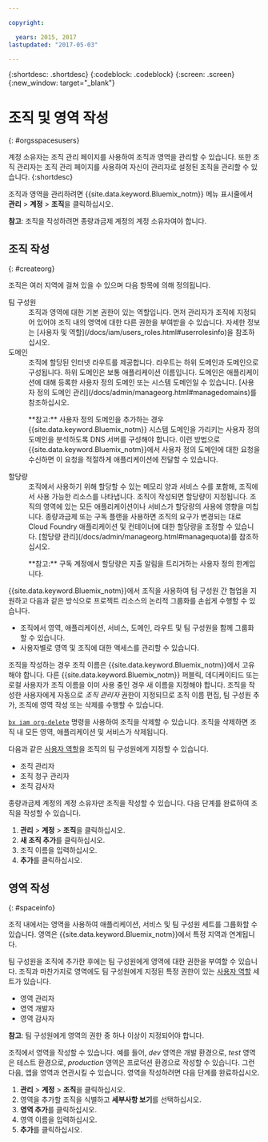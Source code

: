 ```yaml
---

copyright:

  years: 2015, 2017
lastupdated: "2017-05-03"

---
```


{:shortdesc: .shortdesc}
{:codeblock: .codeblock}
{:screen: .screen}
{:new_window: target="_blank"}

# 조직 및 영역 작성
{: #orgsspacesusers}

계정 소유자는 조직 관리 페이지를 사용하여 조직과 영역을 관리할 수 있습니다. 또한 조직 관리자는 조직 관리 페이지를 사용하여 자신이 관리자로 설정된 조직을 관리할 수 있습니다.
{:shortdesc}

조직과 영역을 관리하려면 {{site.data.keyword.Bluemix_notm}} 메뉴 표시줄에서 **관리** &gt; **계정** &gt; **조직**을 클릭하십시오. 

**참고**: 조직을 작성하려면 종량과금제 계정의 계정 소유자여야 합니다. 

## 조직 작성
{: #createorg}

조직은 여러 지역에 걸쳐 있을 수 있으며 다음 항목에 의해 정의됩니다.

<dl>
<dt>팀 구성원</dt>
<dd>조직과 영역에 대한 기본 권한이 있는 역할입니다. 먼저 관리자가 조직에 지정되어 있어야 조직 내의 영역에 대한 다른 권한을 부여받을 수 있습니다. 자세한 정보는  [사용자 및 역할](/docs/iam/users_roles.html#userrolesinfo)을 참조하십시오.</dd>
<dt>도메인</dt>
<dd>조직에 할당된 인터넷 라우트를 제공합니다. 라우트는 하위 도메인과 도메인으로 구성됩니다. 하위 도메인은 보통 애플리케이션 이름입니다. 도메인은 애플리케이션에 대해 등록한 사용자 정의 도메인 또는 시스템 도메인일 수 있습니다. [사용자 정의 도메인 관리](/docs/admin/manageorg.html#managedomains)를 참조하십시오.<br/>
<p>**참고:** 사용자 정의 도메인을 추가하는 경우 {{site.data.keyword.Bluemix_notm}} 시스템 도메인을 가리키는 사용자 정의 도메인을 분석하도록 DNS 서버를 구성해야 합니다. 이런 방법으로 {{site.data.keyword.Bluemix_notm}}에서 사용자 정의 도메인에 대한 요청을 수신하면 이 요청을 적절하게 애플리케이션에 전달할 수 있습니다. </p></dd>
<dt>할당량</dt>
<dd>조직에서 사용하기 위해 할당할 수 있는 메모리 양과 서비스 수를 포함해, 조직에서 사용 가능한 리소스를 나타냅니다. 조직이 작성되면 할당량이 지정됩니다. 조직의 영역에 있는 모든 애플리케이션이나 서비스가 할당량의 사용에 영향을 미칩니다. 종량과금제 또는 구독 플랜을 사용하면 조직의 요구가 변경되는 대로 Cloud Foundry 애플리케이션 및 컨테이너에 대한 할당량을 조정할 수 있습니다. [할당량 관리](/docs/admin/manageorg.html#managequota)를 참조하십시오.<p>**참고:** 구독 계정에서 할당량은 지출 알림을 트리거하는 사용자 정의 한계입니다.</p></dd>
</dl>

{{site.data.keyword.Bluemix_notm}}에서 조직을 사용하여 팀 구성원 간 협업을 지원하고 다음과 같은 방식으로 프로젝트 리소스의 논리적 그룹화를 손쉽게 수행할 수 있습니다.

<ul>
<li>조직에서 영역, 애플리케이션, 서비스, 도메인, 라우트 및 팀 구성원을 함께 그룹화할 수 있습니다.</li>
<li>사용자별로 영역 및 조직에 대한 액세스를 관리할 수 있습니다. </li>
</ul>

조직을 작성하는 경우 조직 이름은 {{site.data.keyword.Bluemix_notm}}에서 고유해야 합니다. 다른 {{site.data.keyword.Bluemix_notm}} 퍼블릭, 데디케이티드 또는 로컬 사용자가 조직 이름을 이미 사용 중인 경우 새 이름을 지정해야 합니다. 조직을 작성한 사용자에게 자동으로 *조직 관리자* 권한이 지정되므로 조직 이름 편집, 팀 구성원 추가, 조직에 영역 작성 또는 삭제를 수행할 수 있습니다.

[`bx iam org-delete`](/docs/cli/reference/bluemix_cli/bx_cli.html#bluemix_iam_org_delete) 명령을 사용하여 조직을 삭제할 수 있습니다. 조직을 삭제하면 조직 내 모든 영역, 애플리케이션 및 서비스가 삭제됩니다.

다음과 같은 [사용자 역할](/docs/iam/users_roles.html#userrolesinfo)을 조직의 팀 구성원에게 지정할 수 있습니다.

<ul>
<li>조직 관리자</li>
<li>조직 청구 관리자</li>
<li>조직 감사자</li>
</ul>

종량과금제 계정의 계정 소유자만 조직을 작성할 수 있습니다. 다음 단계를 완료하여 조직을 작성할 수 있습니다.

1. **관리** &gt; **계정** &gt; **조직**을 클릭하십시오.
2. **새 조직 추가**를 클릭하십시오.
3. 조직 이름을 입력하십시오.
4. **추가**를 클릭하십시오.

<!-- Add info on Manage infrastructure option under a space -->

## 영역 작성
{: #spaceinfo}

조직 내에서는 영역을 사용하여 애플리케이션, 서비스 및 팀 구성원 세트를 그룹화할 수 있습니다. 영역은 {{site.data.keyword.Bluemix_notm}}에서 특정 지역과 연계됩니다.

팀 구성원을 조직에 추가한 후에는 팀 구성원에게 영역에 대한 권한을 부여할 수 있습니다. 조직과 마찬가지로 영역에도 팀 구성원에게 지정된 특정 권한이 있는 [사용자 역할](/docs/iam/users_roles.html#userrolesinfo) 세트가 있습니다.

<ul>
<li>영역 관리자</li>
<li>영역 개발자</li>
<li>영역 감사자</li>
</ul>

**참고**: 팀 구성원에게 영역의 권한 중 하나 이상이 지정되어야 합니다.

조직에서 영역을 작성할 수 있습니다. 예를 들어, *dev* 영역은 개발 환경으로, *test* 영역은 테스트 환경으로, *production* 영역은 프로덕션 환경으로 작성할 수 있습니다. 그런 다음, 앱을 영역과 연관시킬 수 있습니다. 영역을 작성하려면 다음 단계를 완료하십시오.

1. **관리** &gt; **계정** &gt; **조직**을 클릭하십시오.
2. 영역을 추가할 조직을 식별하고 **세부사항 보기**를 선택하십시오.
4. **영역 추가**를 클릭하십시오.
5. 영역 이름을 입력하십시오.
6. **추가**를 클릭하십시오.
